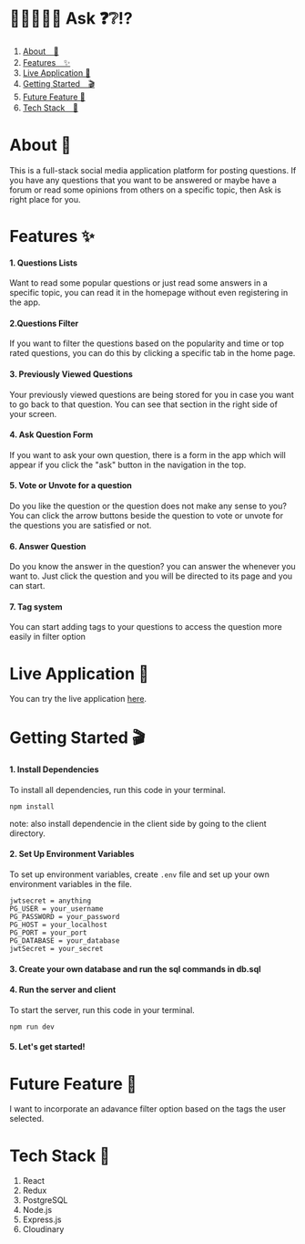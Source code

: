 
# 🙋‍♂️🙋‍♀️🤔 Ask ❓❔⁉️

1. [About　💁](#about-)
2. [Features　✨](#features-)
3. [Live Application 🌈](#live-application-)
4. [Getting Started　🎬](#getting-started-)
5. [Future Feature 🔮](#future-feature)
6. [Tech Stack　🤖](#tech-stack-)

# About 💁
This is a full-stack social media application platform for posting questions. If you have any questions that you want to be answered or maybe have a forum or read some opinions from others on a specific topic, then Ask is right place for you. 
# Features ✨
#### 1. Questions Lists
Want to read some popular questions or just read some answers in a specific topic, you can read it in the homepage without even registering in the app. 
#### 2.Questions Filter
If you want to filter the questions based on the popularity and time or top rated questions, you can do this by clicking a specific tab in the home page.
#### 3. Previously Viewed Questions
Your previously viewed questions are being stored for you in case you want to go back to that question. You can see that section in the right side of your screen.
#### 4. Ask Question Form
If you want to ask your own question, there is a form in the app which will appear if you click the "ask" button in the navigation in the top.
#### 5. Vote or Unvote for a question
Do you like the question or the question does not make any sense to you? You can click the arrow buttons beside the question to vote or unvote for the questions you are satisfied or not.
#### 6. Answer Question
Do you know the answer in the question? you can answer the whenever you want to. Just click the question and you will be directed to its page and you can start.
#### 7. Tag system
You can start adding tags to your questions to access the question more easily in filter option

# Live Application 🌈
You can try the live application [here](https://ask-yu.herokuapp.com/).  

# Getting Started 🎬
#### 1. Install Dependencies
To install all dependencies, run this code in your terminal.
```
npm install
```
note:
also install dependencie in the client side by going to the client directory.
#### 2. Set Up Environment Variables
To set up environment variables, create ```.env``` file and set up your own environment variables in the file.
```
jwtsecret = anything
PG_USER = your_username
PG_PASSWORD = your_password
PG_HOST = your_localhost
PG_PORT = your_port
PG_DATABASE = your_database
jwtSecret = your_secret
```

#### 3. Create your own database and run the sql commands in db.sql  
#### 4. Run the server and client
To start the server, run this code in your terminal.
```
npm run dev
```
#### 5. Let's get started!
 
# Future Feature 🔮
I want to incorporate an adavance filter option based on the tags the user selected.
# Tech Stack 🤖  
1. React
2. Redux
3. PostgreSQL
4. Node.js
5. Express.js
6. Cloudinary
